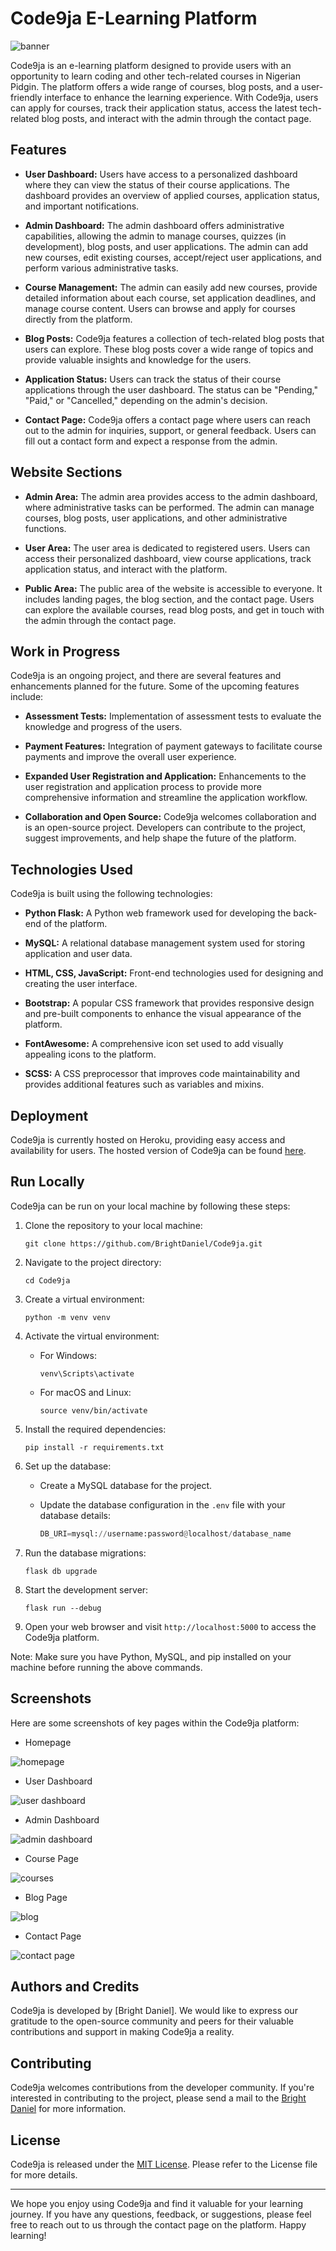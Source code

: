 # Code9ja E-Learning Platform

![banner](https://github.com/BrightDaniel/Code9ja/assets/107191784/79c4078b-1f5a-42f9-8800-0e72ef22d9ea)


Code9ja is an e-learning platform designed to provide users with an opportunity to learn coding and other tech-related courses in Nigerian Pidgin. The platform offers a wide range of courses, blog posts, and a user-friendly interface to enhance the learning experience. With Code9ja, users can apply for courses, track their application status, access the latest tech-related blog posts, and interact with the admin through the contact page.

## Features

- **User Dashboard:** Users have access to a personalized dashboard where they can view the status of their course applications. The dashboard provides an overview of applied courses, application status, and important notifications.

- **Admin Dashboard:** The admin dashboard offers administrative capabilities, allowing the admin to manage courses, quizzes (in development), blog posts, and user applications. The admin can add new courses, edit existing courses, accept/reject user applications, and perform various administrative tasks.

- **Course Management:** The admin can easily add new courses, provide detailed information about each course, set application deadlines, and manage course content. Users can browse and apply for courses directly from the platform.

- **Blog Posts:** Code9ja features a collection of tech-related blog posts that users can explore. These blog posts cover a wide range of topics and provide valuable insights and knowledge for the users.

- **Application Status:** Users can track the status of their course applications through the user dashboard. The status can be "Pending," "Paid," or "Cancelled," depending on the admin's decision.

- **Contact Page:** Code9ja offers a contact page where users can reach out to the admin for inquiries, support, or general feedback. Users can fill out a contact form and expect a response from the admin.

## Website Sections

- **Admin Area:** The admin area provides access to the admin dashboard, where administrative tasks can be performed. The admin can manage courses, blog posts, user applications, and other administrative functions.

- **User Area:** The user area is dedicated to registered users. Users can access their personalized dashboard, view course applications, track application status, and interact with the platform.

- **Public Area:** The public area of the website is accessible to everyone. It includes landing pages, the blog section, and the contact page. Users can explore the available courses, read blog posts, and get in touch with the admin through the contact page.

## Work in Progress

Code9ja is an ongoing project, and there are several features and enhancements planned for the future. Some of the upcoming features include:

- **Assessment Tests:** Implementation of assessment tests to evaluate the knowledge and progress of the users.

- **Payment Features:** Integration of payment gateways to facilitate course payments and improve the overall user experience.

- **Expanded User Registration and Application:** Enhancements to the user registration and application process to provide more comprehensive information and streamline the application workflow.

- **Collaboration and Open Source:** Code9ja welcomes collaboration and is an open-source project. Developers can contribute to the project, suggest improvements, and help shape the future of the platform.

## Technologies Used

Code9ja is built using the following technologies:

- **Python Flask:** A Python web framework used for developing the back-end of the platform.

- **MySQL:** A relational database management system used for storing application and user data.

- **HTML, CSS, JavaScript:** Front-end technologies used for designing and creating the user interface.

- **Bootstrap:** A popular CSS framework that provides responsive design and pre-built components to enhance the visual appearance of the platform.

- **FontAwesome:** A comprehensive icon set used to add visually appealing icons to the platform.

- **SCSS:** A CSS preprocessor that improves code maintainability and provides additional features such as variables and mixins.

## Deployment

Code9ja is currently hosted on Heroku, providing easy access and availability for users. The hosted version of Code9ja can be found [here](https://code9ja-cb567a167dcd.herokuapp.com/). 

## Run Locally

Code9ja can be run on your local machine by following these steps:

1. Clone the repository to your local machine:

   ```
   git clone https://github.com/BrightDaniel/Code9ja.git
   ```

2. Navigate to the project directory:

   ```
   cd Code9ja
   ```

3. Create a virtual environment:

   ```
   python -m venv venv
   ```

4. Activate the virtual environment:

   - For Windows:

     ```
     venv\Scripts\activate
     ```

   - For macOS and Linux:

     ```
     source venv/bin/activate
     ```

5. Install the required dependencies:

   ```
   pip install -r requirements.txt
   ```

6. Set up the database:

   - Create a MySQL database for the project.

   - Update the database configuration in the `.env` file with your database details:

     ```python
     DB_URI=mysql://username:password@localhost/database_name
     ```

7. Run the database migrations:

   ```
   flask db upgrade
   ```

8. Start the development server:

   ```
   flask run --debug
   ```

9. Open your web browser and visit `http://localhost:5000` to access the Code9ja platform.

Note: Make sure you have Python, MySQL, and pip installed on your machine before running the above commands.



## Screenshots

Here are some screenshots of key pages within the Code9ja platform:

- Homepage

![homepage](https://github.com/BrightDaniel/Code9ja/assets/107191784/82bd1c93-9edf-4579-8158-fe1cb6d0c9e2)


- User Dashboard

![user dashboard](https://github.com/BrightDaniel/Code9ja/assets/107191784/df10cf0e-7a34-4970-ac64-36dc849a45ec)


- Admin Dashboard

![admin dashboard](https://github.com/BrightDaniel/Code9ja/assets/107191784/12dfde9d-af1e-417e-8917-8d11b7af7821)


- Course Page

![courses](https://github.com/BrightDaniel/Code9ja/assets/107191784/bd2db573-e175-4fca-952c-886175806041)


- Blog Page

![blog](https://github.com/BrightDaniel/Code9ja/assets/107191784/fa7b4e8f-5744-4f70-ab98-8e882c7f3da4)


- Contact Page

![contact page](https://github.com/BrightDaniel/Code9ja/assets/107191784/6010d69a-69ea-4a22-9562-37e4dc75817b)


## Authors and Credits

Code9ja is developed by [Bright Daniel]. We would like to express our gratitude to the open-source community and peers for their valuable contributions and support in making Code9ja a reality.

## Contributing

Code9ja welcomes contributions from the developer community. If you're interested in contributing to the project, please send a mail to the [Bright Daniel](brightdaniel5050@gmail.com) for more information.

## License

Code9ja is released under the [MIT License](LICENSE). Please refer to the License file for more details.

---

We hope you enjoy using Code9ja and find it valuable for your learning journey. If you have any questions, feedback, or suggestions, please feel free to reach out to us through the contact page on the platform. Happy learning!

